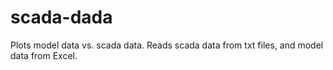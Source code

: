 # scada-dada
Plots model data vs. scada data.
Reads scada data from txt files, and model data from Excel. 
